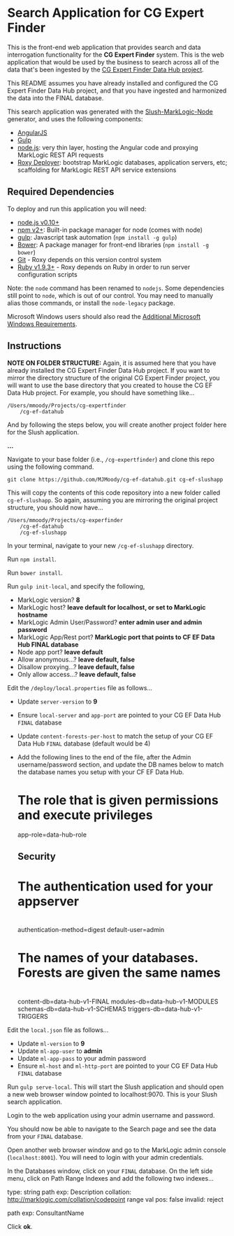 # Search Application for CG Expert Finder

This is the front-end web application that provides search and data interrogation functionality for the **CG Expert Finder** system. This is the web application that would be used by the business to search across all of the data that's been ingested by the [CG Expert Finder Data Hub project](https://github.com/MJMoody/cg-ef-datahub).

This README assumes you have already installed and configured the CG Expert Finder Data Hub project, and that you have ingested and harmonized the data into the FINAL database.

This search application was generated with the [Slush-MarkLogic-Node](https://github.com/marklogic/slush-marklogic-node)
generator, and uses the following components:

- [AngularJS](https://angularjs.org/)
- [Gulp](http://gulpjs.com/)
- [node.js](http://nodejs.org/): very thin layer, hosting the Angular code and proxying MarkLogic REST API requests
- [Roxy Deployer](https://github.com/marklogic/roxy): bootstrap MarkLogic databases, application servers, etc; scaffolding for MarkLogic REST API service extensions


## Required Dependencies

To deploy and run this application you will need:

- [node.js v0.10+](http://nodejs.org/download/)
- [npm v2+](https://www.npmjs.com/): Built-in package manager for node (comes with node)
- [gulp](http://gulpjs.com/): Javascript task automation (`npm install -g gulp`)
- [Bower](http://bower.io/): A package manager for front-end libraries (`npm install -g bower`)
- [Git](https://git-scm.com/) - Roxy depends on this version control system
- [Ruby v1.9.3+](https://www.ruby-lang.org/en/documentation/installation/) - Roxy depends on Ruby in order to run server configuration scripts

Note: the `node` command has been renamed to `nodejs`. Some dependencies still point to `node`, which is out of our control.
You may need to manually alias those commands, or install the `node-legacy` package.

Microsoft Windows users should also read the [Additional Microsoft Windows Requirements](WINDOWS.mdown).


## Instructions

**NOTE ON FOLDER STRUCTURE:** Again, it is assumed here that you have already installed the CG Expert Finder Data Hub project. If you want to mirror the directory structure of the original CG Expert Finder project, you will want to use the base directory that you created to house the CG EF Data Hub project. For example, you should have something like...

    /Users/mmoody/Projects/cg-expertfinder
        /cg-ef-datahub

And by following the steps below, you will create another project folder here for the Slush application.

**...**

Navigate to your base folder (i.e., `/cg-expertfinder`) and clone this repo using the following command.

    git clone https://github.com/MJMoody/cg-ef-datahub.git cg-ef-slushapp

This will copy the contents of this code repository into a new folder called `cg-ef-slushapp`. So again, assuming you are mirroring the original project structure, you should now have...

    /Users/mmoody/Projects/cg-experfinder
        /cg-ef-datahub
        /cg-ef-slushapp

In your terminal, navigate to your new `/cg-ef-slushapp` directory.

Run `npm install`.

Run `bower install`.

Run `gulp init-local`, and specify the following,

- MarkLogic version? **8**
- MarkLogic host? **leave default for localhost, or set to MarkLogic hostname**
- MarkLogic Admin User/Password? **enter admin user and admin password**
- MarkLogic App/Rest port? **MarkLogic port that points to CF EF Data Hub FINAL database**
- Node app port? **leave default**
- Allow anonymous...? **leave default, false**
- Disallow proxying...? **leave default, false**
- Only allow access...? **leave default, false**

Edit the `/deploy/local.properties` file as follows...

- Update `server-version` to **9**
- Ensure `local-server` and `app-port` are pointed to your CG EF Data Hub `FINAL` database
- Update `content-forests-per-host` to match the setup of your CG EF Data Hub `FINAL` database (default would be 4)
- Add the following lines to the end of the file, after the Admin username/password section, and update the DB names below to match the database names you setup with your CF EF Data Hub.

    # The role that is given permissions and execute privileges
    app-role=data-hub-role
    
    ## Security
    # The authentication used for your appserver
    #
    authentication-method=digest
    default-user=admin

    # The names of your databases. Forests are given the same names
    #
    content-db=data-hub-v1-FINAL
    modules-db=data-hub-v1-MODULES
    schemas-db=data-hub-v1-SCHEMAS
    triggers-db=data-hub-v1-TRIGGERS

Edit the `local.json` file as follows...

- Update `ml-version` to **9**
- Update `ml-app-user` to **admin**
- Update `ml-app-pass` to your admin password
- Ensure `ml-host` and `ml-http-port` are pointed to your CG EF Data Hub `FINAL` database

Run `gulp serve-local`. This will start the Slush application and should open a new web browser window pointed to localhost:9070. This is your Slush search application.

Login to the web application using your admin username and password.

You should now be able to navigate to the Search page and see the data from your `FINAL` database.

Open another web browser window and go to the MarkLogic admin console (`localhost:8001`). You will need to login with your admin credentials.

In the Databases window, click on your `FINAL` database. On the left side menu, click on Path Range Indexes and add the following two indexes...

type: string
path exp: Description
collation: http://marklogic.com/collation/codepoint
range val pos: false
invalid: reject

path exp: ConsultantName

Click **ok**.

